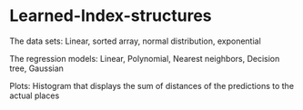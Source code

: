 # Learned-Index-structures
The data sets: Linear, sorted array, normal distribution, exponential  

The regression models: Linear, Polynomial, Nearest neighbors, Decision tree, Gaussian 

Plots: Histogram that displays the sum of distances of the predictions to the actual places  

